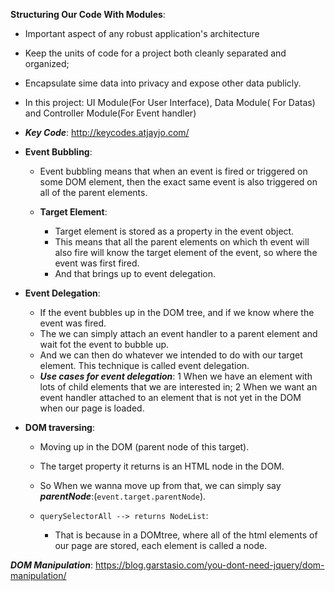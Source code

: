 **Structuring Our Code With Modules**:

- Important aspect of any robust application's architecture
- Keep the units of code for a project both cleanly separated and organized;
- Encapsulate sime data into privacy and expose other data publicly.
- In this project: UI Module(For User Interface), Data Module( For Datas) and Controller Module(For Event handler)

- **_Key Code_**: http://keycodes.atjayjo.com/

- **Event Bubbling**:

  - Event bubbling means that when an event is fired or triggered on some DOM element, then the exact same event is also triggered on all of the parent elements.

  - **Target Element**:
    - Target element is stored as a property in the event object.
    - This means that all the parent elements on which th event will also fire will know the target element of the event, so where the event was first fired.
    - And that brings up to event delegation.

- **Event Delegation**:

  - If the event bubbles up in the DOM tree, and if we know where the event was fired.
  - The we can simply attach an event handler to a parent element and wait fot the event to bubble up.
  - And we can then do whatever we intended to do with our target element. This technique is called event delegation.
  - **_Use cases for event delegation_**:
    1 When we have an element with lots of child elements that we are interested in;
    2 When we want an event handler attached to an element that is not yet in the DOM when our page is loaded.

- **DOM traversing**:

  - Moving up in the DOM (parent node of this target).
  - The target property it returns is an HTML node in the DOM.
  - So When we wanna move up from that, we can simply say **_parentNode_**:(`event.target.parentNode`).

  - `querySelectorAll --> returns NodeList`:
    - That is because in a DOMtree, where all of the html elements of our page are stored, each element is called a node.

**_DOM Manipulation_**: https://blog.garstasio.com/you-dont-need-jquery/dom-manipulation/
